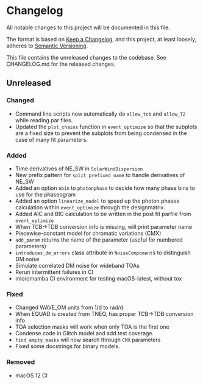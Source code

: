 # Changelog
All notable changes to this project will be documented in this file.

The format is based on [Keep a Changelog](https://keepachangelog.com/en/1.0.0/),
and this project, at least loosely, adheres to [Semantic Versioning](https://semver.org/spec/v2.0.0.html).

This file contains the unreleased changes to the codebase. See CHANGELOG.md for
the released changes.

## Unreleased
### Changed
- Command line scripts now automatically do `allow_tcb` and `allow_T2` while reading par files.
- Updated the `plot_chains` function in `event_optimize` so that the subplots are a fixed size to prevent the subplots from being condensed in the case of many fit parameters.
### Added
- Time derivatives of NE_SW in `SolarWindDispersion`
- New prefix pattern for `split_prefixed_name` to handle derivatives of NE_SW
- Added an option `nbin` to `photonphase` to decide how many phase bins to use for the phaseogram
- Added an option `linearize_model` to speed up the photon phases calculation within `event_optimize` through the designmatrix.
- Added AIC and BIC calculation to be written in the post fit parfile from `event_optimize`
- When TCB->TDB conversion info is missing, will print parameter name
- Piecewise-constant model for chromatic variations (CMX)
- `add_param` returns the name of the parameter (useful for numbered parameters)
- `introduces_dm_errors` class attribute in `NoiseComponent`s to distinguish DM noise
- Simulate correlated DM noise for wideband TOAs
- Rerun intermittent failures in CI
- micromamba CI environment for testing macOS-latest, without tox
### Fixed
- Changed WAVE_OM units from 1/d to rad/d.
- When EQUAD is created from TNEQ, has proper TCB->TDB conversion info
- TOA selection masks will work when only TOA is the first one
- Condense code in Glitch model and add test coverage.
- `find_empty_masks` will now search through `CMX` parameters
- Fixed some docstrings for binary models.
### Removed
- macOS 12 CI 
